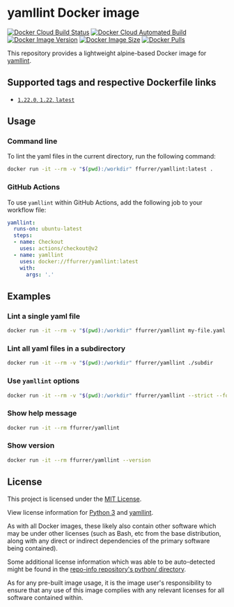 # yamllint Docker image

[![Docker Cloud Build Status](https://img.shields.io/docker/cloud/build/ffurrer/yamllint)](https://hub.docker.com/r/ffurrer/yamllint/builds)
[![Docker Cloud Automated Build](https://img.shields.io/docker/cloud/automated/ffurrer/yamllint)](https://hub.docker.com/r/ffurrer/yamllint/builds)
[![Docker Image Version](https://img.shields.io/docker/v/ffurrer/yamllint?sort=semver)](https://hub.docker.com/r/ffurrer/yamllint/tags)
[![Docker Image Size](https://img.shields.io/docker/image-size/ffurrer/yamllint/latest)](https://hub.docker.com/r/ffurrer/yamllint/tags)
[![Docker Pulls](https://img.shields.io/docker/pulls/ffurrer/yamllint)](https://hub.docker.com/r/ffurrer/yamllint)

This repository provides a lightweight alpine-based Docker image for [yamllint](https://github.com/adrienverge/yamllint).

## Supported tags and respective Dockerfile links

- [`1.22.0`, `1.22`, `latest`](https://github.com/ffurrer2/docker-yamllint/blob/master/Dockerfile)

## Usage

### Command line

To lint the yaml files in the current directory, run the following command:

```bash
docker run -it --rm -v "$(pwd):/workdir" ffurrer/yamllint:latest .
```

### GitHub Actions

To use `yamllint` within GitHub Actions, add the following job to your workflow file:

```yaml
yamllint:
  runs-on: ubuntu-latest
  steps:
  - name: Checkout
    uses: actions/checkout@v2
  - name: yamllint
    uses: docker://ffurrer/yamllint:latest
    with:
      args: '.'
```

## Examples

### Lint a single yaml file

```bash
docker run -it --rm -v "$(pwd):/workdir" ffurrer/yamllint my-file.yaml
```

### Lint all yaml files in a subdirectory

```bash
docker run -it --rm -v "$(pwd):/workdir" ffurrer/yamllint ./subdir
```

### Use `yamllint` options

```bash
docker run -it --rm -v "$(pwd):/workdir" ffurrer/yamllint --strict --format parsable .
```

### Show help message

```bash
docker run -it --rm ffurrer/yamllint
```

### Show version

```bash
docker run -it --rm ffurrer/yamllint --version
```

## License

This project is licensed under the [MIT License](LICENSE).

View license information for [Python 3](https://docs.python.org/3/license.html) and [yamllint](https://github.com/adrienverge/yamllint/blob/master/LICENSE).

As with all Docker images, these likely also contain other software which may be under other licenses (such as Bash, etc from the base distribution, along with any direct or indirect dependencies of the primary software being contained).

Some additional license information which was able to be auto-detected might be found in the [repo-info repository's python/ directory](https://github.com/docker-library/repo-info/tree/master/repos/python).

As for any pre-built image usage, it is the image user's responsibility to ensure that any use of this image complies with any relevant licenses for all software contained within.
